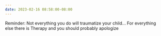 ```yaml
---
date: 2023-02-16 08:58:00-08:00
---
```


Reminder: Not everything you do will traumatize your child... For everything else there is Therapy and you should probably apologize